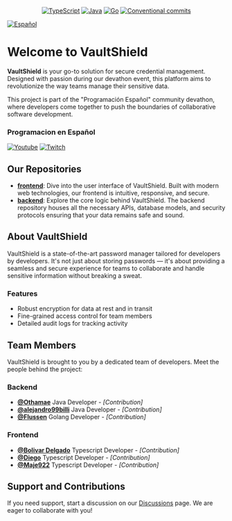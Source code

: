 <p align="center">
    <a href ="https://github.com/VaultShield/frontend"><img src="https://img.shields.io/badge/-TypeScript-3178C6?style=flat-square&logo=typescript&logoColor=white" alt="TypeScript"></a>
    <a href ="https://github.com/VaultShield/backend"><img src="https://img.shields.io/badge/-Java-ED8B00?style=flat-square&logo=openjdk&logoColor=white" alt="Java"></a>
    <a href ="https://github.com/VaultShield/backend"><img src="https://img.shields.io/badge/-Golang-00ADD8?style=flat-square&logo=go&logoColor=white" alt="Go"></a>
    <a href ="https://www.conventionalcommits.org/en/v1.0.0/"><img src="https://img.shields.io/badge/Conventional%20Commits-1.0.0-%23FE5196?logo=conventionalcommits&logoColor=white" alt="Conventional commits"></a>
</p>

[![Español](https://img.shields.io/badge/-Espa%C3%B1ol-blue?style=flat)](https://github.com/VaultShield/.github/blob/master/profile/README_es.md)

# Welcome to VaultShield

**VaultShield** is your go-to solution for secure credential management. Designed with passion during our devathon event, this platform aims to revolutionize the way teams manage their sensitive data.

This project is part of the "Programación Español" community devathon, where developers come together to push the boundaries of collaborative software development.

### Programacion en Español
[![Youtube](https://img.shields.io/badge/YouTube-FF0000?style=&logo=youtube&logoColor=white)](https://www.youtube.com/@programacion-es)
[![Twitch](https://img.shields.io/badge/Twitch-6441A5?style=&logo=twitch&logoColor=white)](https://www.twitch.tv/programacion_es)

## Our Repositories

- **[frontend](/frontend)**: Dive into the user interface of VaultShield. Built with modern web technologies, our frontend is intuitive, responsive, and secure.
- **[backend](/backend)**: Explore the core logic behind VaultShield. The backend repository houses all the necessary APIs, database models, and security protocols ensuring that your data remains safe and sound.

## About VaultShield

VaultShield is a state-of-the-art password manager tailored for developers by developers. It's not just about storing passwords — it's about providing a seamless and secure experience for teams to collaborate and handle sensitive information without breaking a sweat.

### Features

- Robust encryption for data at rest and in transit
- Fine-grained access control for team members
- Detailed audit logs for tracking activity

## Team Members

VaultShield is brought to you by a dedicated team of developers. Meet the people behind the project:
### Backend
- **[@Othamae](https://github.com/Othamae)** Java Developer - *[Contribution]*
- **[@alejandro99billi](https://github.com/alejandro99billi)** Java Developer - *[Contribution]*
- **[@Flussen](https://github.com/Flussen)** Golang Developer - *[Contribution]*

### Frontend
- **[@Bolivar Delgado](https://github.com/bol507)** Typescript Developer - *[Contribution]*
- **[@Diego](https://github.com/diego-vecch)** Typescript Developer - *[Contribution]*
- **[@Maje922](https://github.com/Maje922)** Typescript Developer - *[Contribution]*

## Support and Contributions

If you need support, start a discussion on our [Discussions](https://github.com/VaultShield/discussions) page. We are eager to collaborate with you!
